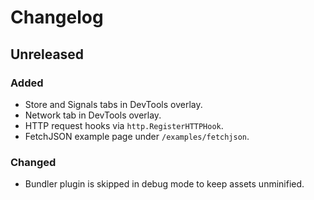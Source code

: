 # Changelog

## Unreleased

### Added
- Store and Signals tabs in DevTools overlay.
- Network tab in DevTools overlay.
- HTTP request hooks via `http.RegisterHTTPHook`.
- FetchJSON example page under `/examples/fetchjson`.

### Changed
- Bundler plugin is skipped in debug mode to keep assets unminified.
